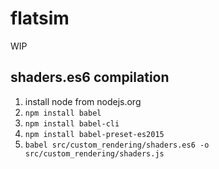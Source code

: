 # flatsim
WIP

## shaders.es6 compilation
1. install node from nodejs.org
2. ```npm install babel```
3. ```npm install babel-cli```
4. ```npm install babel-preset-es2015```
5. ```babel src/custom_rendering/shaders.es6 -o src/custom_rendering/shaders.js```